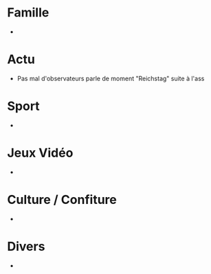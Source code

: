 # Famille
- 
# Actu
- Pas mal d'observateurs parle de moment "Reichstag" suite à l'ass
# Sport
- 
# Jeux Vidéo
- 
# Culture / Confiture
- 
# Divers
- 
